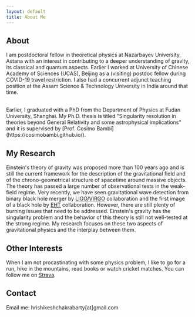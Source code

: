 ```yaml
---
layout: default
title: About Me
---
```


## About

I am postdoctoral fellow in theoretical physics at Nazarbayev University,
Astana with an interest in contributing to a deeper understanding of gravity,
its classical and quantum aspects. Earlier I worked at University of
Chinese Academy of Sciences (UCAS), Beijing as a (visiting) postdoc fellow
during COVID-19 travel restriction. I also had a concurrent adjunct teaching
position at the Assam Science & Technology University in India around that time.

<br/>
Earlier, I graduated with a PhD from the Department of Physics at Fudan University, Shanghai.
My Ph.D. thesis is titled "Singularity resolution in theories beyond General Relativity
and some astrophysical implications" and it is supervised
by [Prof. Cosimo Bambi](https://cosimobambi.github.io/).
<br/>


## My Research

Einstein's theory of gravity was proposed more than 100 years
ago and is still the current framework for the description of
the gravitational field and of the chrono-geometrical structure of
spacetime around massive objects. The theory has passed a large number
of observational tests in the weak-field regime. Very recently, we have
seen gravitational wave detection from binary black hole merger
by [LIGO/VIRGO](https://www.ligo.org/) collaboration and
the first image of a black hole by [EHT](https://eventhorizontelescope.org/)
collaboration. However, there are still plenty of burning issues that need to be addressed.
Einstein's gravity has the singularity problem and the behavior of this theory is
still not well-tested at the strong regime. My research focuses on these two aspects
of gravitational physics and the interplay between them.




## Other Interests

When I am not procastinating with some physics problem,
I like to go for a run, hike in the mountains, read books or
watch cricket matches. You can follow me on [Strava](https://www.strava.com/athletes/62170179).


## Contact
Email me: hrishikeshchakrabarty[at]gmail.com
